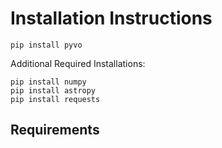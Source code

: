 # Installation Instructions

```
pip install pyvo
```
Additional Required Installations:
```
pip install numpy
pip install astropy
pip install requests
```

## Requirements

